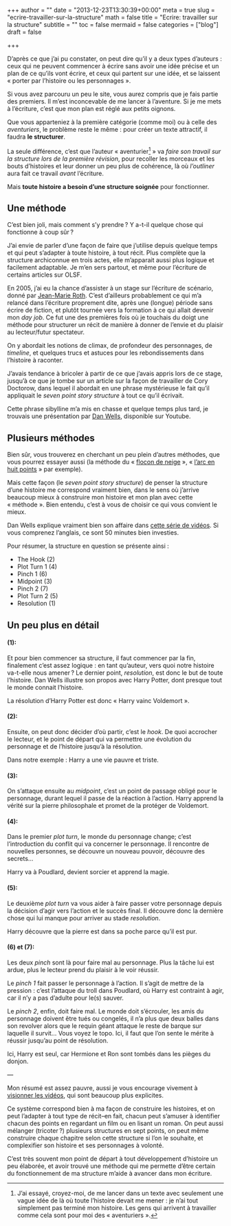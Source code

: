 +++
author = ""
date = "2013-12-23T13:30:39+00:00"
meta = true
slug = "ecrire-travailler-sur-la-structure"
math = false
title = "Ecrire: travailler sur la structure"
subtitle = ""
toc = false
mermaid = false
categories = ["blog"]
draft = false

+++

D’après ce que j’ai pu constater, on peut dire qu’il y a deux types d’auteurs : ceux qui ne peuvent commencer à écrire sans avoir une idée précise et un plan de ce qu’ils vont écrire, et ceux qui partent sur une idée, et se laissent « porter par l’histoire ou les personnages ».
  
Si vous avez parcouru un peu le site, vous aurez compris que je fais partie des premiers. Il m’est inconcevable de me lancer à l’aventure. Si je me mets à l’écriture, c’est que mon plan est réglé aux petits oignons.


Que vous apparteniez à la première catégorie (comme moi) ou à celle des _aventuriers_, le problème reste le même : pour créer un texte attractif, il faudra **le structurer**.
  
La seule différence, c’est que l’auteur « aventurier[^1] » va _faire son travail sur la structure lors de la première révision_, pour recoller les morceaux et les bouts d’histoires et leur donner un peu plus de cohérence, là où _l’outliner_ aura fait ce travail _avant_ l’écriture.
  
Mais **toute histoire a besoin d’une structure soignée** pour fonctionner.

## Une méthode
  
C’est bien joli, mais comment s’y prendre ? Y a-t-il quelque chose qui fonctionne à coup sûr ?
  
J’ai envie de parler d’une façon de faire que j’utilise depuis quelque temps et qui peut s’adapter à toute histoire, à tout récit. Plus complète que la structure archiconnue en trois actes, elle m’apparait aussi plus logique et facilement adaptable. Je m’en sers partout, et même pour l’écriture de certains articles sur OLSF.

En 2005, j’ai eu la chance d’assister à un stage sur l’écriture de scénario, donné par [Jean-Marie Roth][amazon]. C’est d’ailleurs probablement ce qui m’a relancé dans l’écriture proprement dite, après une (longue) période sans écrire de fiction, et plutôt tournée vers la formation à ce qui allait devenir mon _day job_. Ce fut une des premières fois où je touchais du doigt une méthode pour structurer un récit de manière à donner de l’envie et du plaisir au lecteur/futur spectateur.
  
On y abordait les notions de climax, de profondeur des personnages, de _timeline_, et quelques trucs et astuces pour les rebondissements dans l’histoire à raconter.

J’avais tendance à bricoler à partir de ce que j’avais appris lors de ce stage, jusqu’à ce que je tombe sur un article sur la façon de travailler de Cory Doctorow, dans lequel il abordait en une phrase mystérieuse le fait qu’il appliquait le _seven point story structure_ à tout ce qu’il écrivait.
  
Cette phrase sibylline m’a mis en chasse et quelque temps plus tard, je trouvais une présentation par [Dan Wells][thedanwells], disponible sur Youtube.  

  
## Plusieurs méthodes
  
Bien sûr, vous trouverez en cherchant un peu plein d’autres méthodes, que vous pourrez essayer aussi (la méthode du « [flocon de neige][advancedfictionwriting] », « [l’arc en huit points][hubpages] » par exemple).

Mais cette façon (le _seven point story structure_) de penser la structure d’une histoire me correspond vraiment bien, dans le sens où j’arrive beaucoup mieux à construire mon histoire et mon plan avec cette « méthode ». Bien entendu, c&rsquo;est à vous de choisir ce qui vous convient le mieux.

Dan Wells explique vraiment bien son affaire dans [cette série de vidéos][youtube]. Si vous comprenez l’anglais, ce sont 50 minutes bien investies.

Pour résumer, la structure en question se présente ainsi :
  
* The Hook (2)
* Plot Turn 1 (4)
* Pinch 1 (6)
* Midpoint (3)
* Pinch 2 (7)
* Plot Turn 2 (5)
* Resolution (1)

## Un peu plus en détail
  
#### (1):
  
Et pour bien commencer sa structure, il faut commencer par la fin, finalement c’est assez logique : en tant qu’auteur, vers quoi notre histoire va-t-elle nous amener ? Le dernier point, _resolution_, est donc le but de toute l’histoire. Dan Wells illustre son propos avec Harry Potter, dont presque tout le monde connait l’histoire.
  
La résolution d’Harry Potter est donc « Harry vainc Voldemort ».

#### (2):
  
Ensuite, on peut donc décider d’où partir, c’est le _hook_. De quoi accrocher le lecteur, et le point de départ qui va permettre une évolution du personnage et de l’histoire jusqu’à la résolution.
  
Dans notre exemple : Harry a une vie pauvre et triste.

#### (3):
  
On s’attaque ensuite au _midpoint_, c’est un point de passage obligé pour le personnage, durant lequel il passe de la réaction à l’action. Harry apprend la vérité sur la pierre philosophale et promet de la protéger de Voldemort.

#### (4):
  
Dans le premier _plot turn_, le monde du personnage change; c’est l’introduction du conflit qui va concerner le personnage. Il rencontre de nouvelles personnes, se découvre un nouveau pouvoir, découvre des secrets…
  
Harry va à Poudlard, devient sorcier et apprend la magie.

#### (5):
  
Le deuxième _plot turn_ va vous aider à faire passer votre personnage depuis la décision d’agir vers l’action et le succès final. Il découvre donc la dernière chose qui lui manque pour arriver au stade _resolution_.
  
Harry découvre que la pierre est dans sa poche parce qu’il est pur.

#### (6) et (7):
  
Les deux _pinch_ sont là pour faire mal au personnage. Plus la tâche lui est ardue, plus le lecteur prend du plaisir à le voir réussir.
  
Le _pinch 1_ fait passer le personnage à l’action. Il s’agit de mettre de la pression : c’est l’attaque du troll dans Poudlard, où Harry est contraint à agir, car il n’y a pas d’adulte pour le(s) sauver.

Le _pinch 2_, enfin, doit faire mal. Le monde doit s’écrouler, les amis du personnage doivent être tués ou congelés, il n’a plus que deux balles dans son revolver alors que le requin géant attaque le reste de barque sur laquelle il survit… Vous voyez le topo. Ici, il faut que l’on sente le mérite à réussir jusqu’au point de résolution.
  
Ici, Harry est seul, car Hermione et Ron sont tombés dans les pièges du donjon.

&#8212;

Mon résumé est assez pauvre, aussi je vous encourage vivement à [visionner les vidéos][youtube], qui sont beaucoup plus explicites.

Ce système correspond bien à ma façon de construire les histoires, et on peut l’adapter à tout type de récit&#8211;en fait, chacun peut s’amuser à identifier chacun des points en regardant un film ou en lisant un roman. On peut aussi mélanger (tricoter ?) plusieurs structures en sept points, on peut même construire chaque chapitre selon cette structure si l’on le souhaite, et complexifier son histoire et ses personnages à volonté.

C&rsquo;est très souvent mon point de départ à tout développement d&rsquo;histoire un peu élaborée, et avoir trouvé une méthode qui me permette d&rsquo;être certain du fonctionnement de ma structure m&rsquo;aide à avancer dans mon écriture.

[^1]: J’ai essayé, croyez-moi, de me lancer dans un texte avec seulement une vague idée de là où toute l’histoire devait me mener : je n’ai tout simplement pas terminé mon histoire. Les gens qui arrivent à travailler comme cela sont pour moi des « aventuriers ».

[^2]: Je suis [infirmier-anesthésiste][wikipedia] (entre autres), ce qui fait que je me réveille (presque) tous les jours pour endormir les autres. Paradoxe assumé.

[amazon]: http://www.amazon.fr/L%C3%A9criture-sc%C3%A9narios-Jean-Marie-Roth/dp/2702711448
  
[advancedfictionwriting]: http://www.advancedfictionwriting.com/articles/snowflake-method/
  
[hubpages]: http://jrscarbrough.hubpages.com/hub/Writing-the-Story-The-8-Point-Arc
  
[youtube]: https://www.youtube.com/watch?v=KcmiqQ9NpPE
  
[wikipedia]: https://fr.wikipedia.org/wiki/Infirmier_anesth%C3%A9siste
  
[thedanwells]: http://www.thedanwells.com/

[^1]: J’ai essayé, croyez-moi, de me lancer dans un texte avec seulement une vague idée de là où toute l’histoire devait me mener : je n’ai tout simplement pas terminé mon histoire. Les gens qui arrivent à travailler comme cela sont pour moi des « aventuriers ».